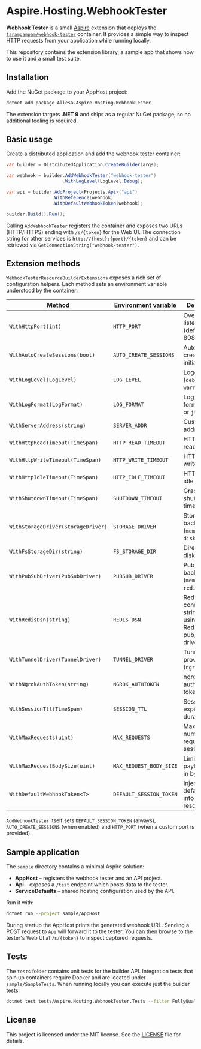 # Aspire.Hosting.WebhookTester

**Webhook Tester** is a small [Aspire](https://github.com/dotnet/aspire) extension that deploys the [`tarampampam/webhook-tester`](https://hub.docker.com/r/tarampampam/webhook-tester) container. It provides a simple way to inspect HTTP requests from your application while running locally.

This repository contains the extension library, a sample app that shows how to use it and a small test suite.

## Installation

Add the NuGet package to your AppHost project:

```bash
dotnet add package Allesa.Aspire.Hosting.WebhookTester
```

The extension targets **.NET 9** and ships as a regular NuGet package, so no additional tooling is required.

## Basic usage

Create a distributed application and add the webhook tester container:

```csharp
var builder = DistributedApplication.CreateBuilder(args);

var webhook = builder.AddWebhookTester("webhook-tester")
                     .WithLogLevel(LogLevel.Debug);

var api = builder.AddProject<Projects.Api>("api")
                 .WithReference(webhook)
                 .WithDefaultWebhookToken(webhook);

builder.Build().Run();
```

Calling `AddWebhookTester` registers the container and exposes two URLs (HTTP/HTTPS) ending with `/s/{token}` for the Web UI. The connection string for other services is `http://{host}:{port}/{token}` and can be retrieved via `GetConnectionString("webhook-tester")`.

## Extension methods

`WebhookTesterResourceBuilderExtensions` exposes a rich set of configuration helpers. Each method sets an environment variable understood by the container:

| Method | Environment variable | Description |
|-------|---------------------|-------------|
| `WithHttpPort(int)` | `HTTP_PORT` | Override the listening port (defaults to 8080). |
| `WithAutoCreateSessions(bool)` | `AUTO_CREATE_SESSIONS` | Automatically create an initial session. |
| `WithLogLevel(LogLevel)` | `LOG_LEVEL` | Logging level (`debug`, `info`, `warn`, `error`). |
| `WithLogFormat(LogFormat)` | `LOG_FORMAT` | Log output format (`text` or `json`). |
| `WithServerAddress(string)` | `SERVER_ADDR` | Custom listen address. |
| `WithHttpReadTimeout(TimeSpan)` | `HTTP_READ_TIMEOUT` | HTTP server read timeout. |
| `WithHttpWriteTimeout(TimeSpan)` | `HTTP_WRITE_TIMEOUT` | HTTP server write timeout. |
| `WithHttpIdleTimeout(TimeSpan)` | `HTTP_IDLE_TIMEOUT` | HTTP server idle timeout. |
| `WithShutdownTimeout(TimeSpan)` | `SHUTDOWN_TIMEOUT` | Graceful shutdown timeout. |
| `WithStorageDriver(StorageDriver)` | `STORAGE_DRIVER` | Storage backend (`memory` or `disk`). |
| `WithFsStorageDir(string)` | `FS_STORAGE_DIR` | Directory for disk storage. |
| `WithPubSubDriver(PubSubDriver)` | `PUBSUB_DRIVER` | Pub/Sub backend (`memory` or `redis`). |
| `WithRedisDsn(string)` | `REDIS_DSN` | Redis connection string when using the Redis pub/sub driver. |
| `WithTunnelDriver(TunnelDriver)` | `TUNNEL_DRIVER` | Tunnel provider (`ngrok`). |
| `WithNgrokAuthToken(string)` | `NGROK_AUTHTOKEN` | ngrok authentication token. |
| `WithSessionTtl(TimeSpan)` | `SESSION_TTL` | Session expiration duration. |
| `WithMaxRequests(uint)` | `MAX_REQUESTS` | Maximum number of requests per session. |
| `WithMaxRequestBodySize(uint)` | `MAX_REQUEST_BODY_SIZE` | Limit request payload size in bytes. |
| `WithDefaultWebhookToken<T>` | `DEFAULT_SESSION_TOKEN` | Injects the default token into another resource. |

`AddWebhookTester` itself sets `DEFAULT_SESSION_TOKEN` (always), `AUTO_CREATE_SESSIONS` (when enabled) and `HTTP_PORT` (when a custom port is provided).

## Sample application

The `sample` directory contains a minimal Aspire solution:

- **AppHost** – registers the webhook tester and an API project.
- **Api** – exposes a `/test` endpoint which posts data to the tester.
- **ServiceDefaults** – shared hosting configuration used by the API.

Run it with:

```bash
dotnet run --project sample/AppHost
```

During startup the AppHost prints the generated webhook URL. Sending a POST request to `Api` will forward it to the tester. You can then browse to the tester's Web UI at `/s/{token}` to inspect captured requests.

## Tests

The `tests` folder contains unit tests for the builder API. Integration tests that spin up containers require Docker and are located under `sample/SampleTests`. When running locally you can execute just the builder tests:

```bash
dotnet test tests/Aspire.Hosting.WebhookTester.Tests --filter FullyQualifiedName~WebhookTesterPublicApiTests
```

## License

This project is licensed under the MIT license. See the [LICENSE](LICENSE) file for details. 
